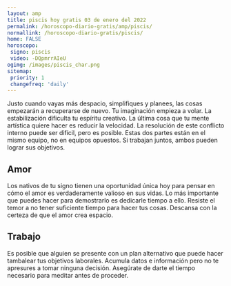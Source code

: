 ```yaml
---
layout: amp
title: piscis hoy gratis 03 de enero del 2022 
permalink: /horoscopo-diario-gratis/amp/piscis/
normallink: /horoscopo-diario-gratis/piscis/
home: FALSE
horoscopo:
 signo: piscis
 video: -DQpmrrAIeU
ogimg: /images/piscis_char.png
sitemap:
 priority: 1
 changefreq: 'daily'
---
```



Justo cuando vayas más despacio, simplifiques y planees, las cosas empezarán a recuperarse de nuevo. Tu imaginación empieza a volar. La estabilización dificulta tu espíritu creativo. La última cosa que tu mente artística quiere hacer es reducir la velocidad. La resolución de este conflicto interno puede ser difícil, pero es posible. Estas dos partes están en el mismo equipo, no en equipos opuestos. Si trabajan juntos, ambos pueden lograr sus objetivos.

## Amor

Los nativos de tu signo tienen una oportunidad única hoy para pensar en cómo el amor es verdaderamente valioso en sus vidas. Lo más importante que puedes hacer para demostrarlo es dedicarle tiempo a ello. Resiste el temor a no tener suficiente tiempo para hacer tus cosas. Descansa con la certeza de que el amor crea espacio.

## Trabajo

Es posible que alguien se presente con un plan alternativo que puede hacer tambalear tus objetivos laborales. Acumula datos e información pero no te apresures a tomar ninguna decisión. Asegúrate de darte el tiempo necesario para meditar antes de proceder.